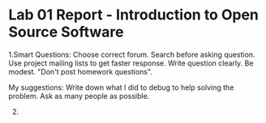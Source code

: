 # Lab 01 Report - Introduction to Open Source Software
1.Smart Questions:
  Choose correct forum. Search before asking question. Use project mailing lists to get faster response. 
  Write question clearly. Be modest. "Don't post homework questions".
  
  My suggestions:
    Write down what I did to debug to help solving the problem.
    Ask as many people as possible.
    
2.
